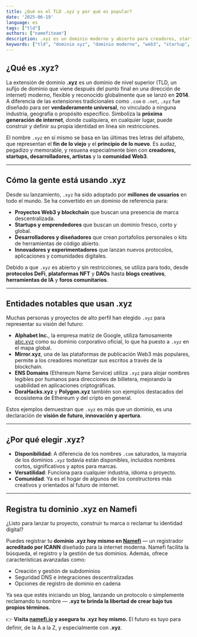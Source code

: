 ```yaml
---
title: ¿Qué es el TLD .xyz y por qué es popular?
date: '2025-06-19'
language: es
tags: ["tld"]
authors: ["namefiteam"]
description: .xyz es un dominio moderno y abierto para creadores, startups y Web3. Únete a innovadores como abc.xyz: registra tu .xyz ahora en Namefi.io.
keywords: ["tld", "dominio xyz", "dominio moderno", "web3", "startup", "innovación"]
---
```



## **¿Qué es .xyz?**

La extensión de dominio **.xyz** es un dominio de nivel superior (TLD, un sufijo de dominio que viene después del punto final en una dirección de internet) moderno, flexible y reconocido globalmente que se lanzó en **2014**. A diferencia de las extensiones tradicionales como `.com` o `.net`, `.xyz` fue diseñado para ser **verdaderamente universal**, no vinculado a ninguna industria, geografía o propósito específico. Simboliza la **próxima generación de internet**, donde cualquiera, en cualquier lugar, puede construir y definir su propia identidad en línea sin restricciones.

El nombre `.xyz` en sí mismo se basa en las últimas tres letras del alfabeto, que representan el **fin de lo viejo** y el **principio de lo nuevo**. Es audaz, pegadizo y memorable, y resuena especialmente bien con **creadores, startups, desarrolladores, artistas** y la **comunidad Web3**.

---

## **Cómo la gente está usando .xyz**

Desde su lanzamiento, `.xyz` ha sido adoptado por **millones de usuarios** en todo el mundo. Se ha convertido en un dominio de referencia para:

*   **Proyectos Web3 y blockchain** que buscan una presencia de marca descentralizada.
*   **Startups y emprendedores** que buscan un dominio fresco, corto y global.
*   **Desarrolladores y diseñadores** que crean portafolios personales o kits de herramientas de código abierto.
*   **Innovadores y experimentadores** que lanzan nuevos protocolos, aplicaciones y comunidades digitales.

Debido a que `.xyz` es abierto y sin restricciones, se utiliza para todo, desde **protocolos DeFi**, **plataformas NFT** y **DAOs** hasta **blogs creativos**, **herramientas de IA** y **foros comunitarios**.

---

## **Entidades notables que usan .xyz**

Muchas personas y proyectos de alto perfil han elegido `.xyz` para representar su visión del futuro:

*   **Alphabet Inc.**, la empresa matriz de Google, utiliza famosamente [abc.xyz](https://abc.xyz) como su dominio corporativo oficial, lo que ha puesto a `.xyz` en el mapa global.
*   **Mirror.xyz**, una de las plataformas de publicación Web3 más populares, permite a los creadores monetizar sus escritos a través de la blockchain.
*   **ENS Domains** (Ethereum Name Service) utiliza `.xyz` para alojar nombres legibles por humanos para direcciones de billetera, mejorando la usabilidad en aplicaciones criptográficas.
*   **DoraHacks.xyz** y **Polygon.xyz** también son ejemplos destacados del ecosistema de Ethereum y del cripto en general.

Estos ejemplos demuestran que `.xyz` es más que un dominio, es una declaración de **visión de futuro, innovación y apertura**.

---

## **¿Por qué elegir .xyz?**

*   **Disponibilidad**: A diferencia de los nombres `.com` saturados, la mayoría de los dominios `.xyz` todavía están disponibles, incluidos nombres cortos, significativos y aptos para marcas.
*   **Versatilidad**: Funciona para cualquier industria, idioma o proyecto.
*   **Comunidad**: Ya es el hogar de algunos de los constructores más creativos y orientados al futuro de internet.

---

## **Registra tu dominio .xyz en Namefi**

¿Listo para lanzar tu proyecto, construir tu marca o reclamar tu identidad digital?

Puedes registrar tu **dominio .xyz hoy mismo en [Namefi](https://namefi.io)** — un registrador **acreditado por ICANN** diseñado para la internet moderna. Namefi facilita la búsqueda, el registro y la gestión de tus dominios. Además, ofrece características avanzadas como:

*   Creación y gestión de subdominios
*   Seguridad DNS e integraciones descentralizadas
*   Opciones de registro de dominio en cadena

Ya sea que estés iniciando un blog, lanzando un protocolo o simplemente reclamando tu nombre — **.xyz te brinda la libertad de crear bajo tus propios términos.**

👉 **Visita [namefi.io](https://namefi.io) y asegura tu .xyz hoy mismo.**
El futuro es tuyo para definir, de la A a la Z, y especialmente con **.xyz**.